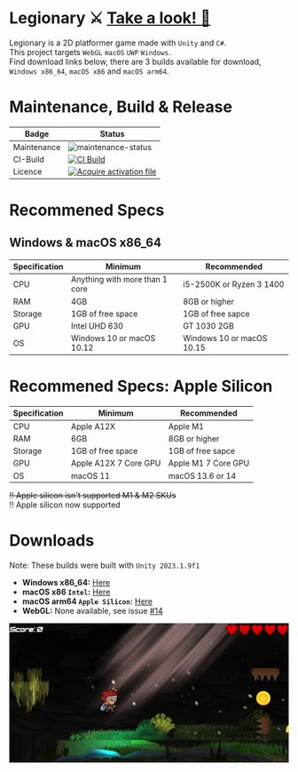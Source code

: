 # Legionary ⚔️ <a href="https://youtu.be/WG0DcoSDQ34">Take a look! 👀</a>
Legionary is a 2D platformer game made with `Unity` and `C#`. <br>
This project targets `WebGL` `macOS` `UWP` `Windows`. <br>
Find download links below, there are 3 builds available for download, `Windows x86_64`, `macOS x86` and `macOS arm64`.

# Maintenance, Build & Release
| Badge             | Status                           |
|-------------------|----------------------------------|
| Maintenance       | ![maintenance-status](https://img.shields.io/badge/maintenance-passively--maintained-yellowgreen.svg)   |
| CI-Build          | [![CI Build](https://github.com/OudomMunint/Unity-2D-Platformer/actions/workflows/Unity.yml/badge.svg)](https://github.com/OudomMunint/Unity-2D-Platformer/actions/workflows/Unity.yml)                              |              
| Licence               | [![Acquire activation file](https://github.com/OudomMunint/Unity-2D-Platformer/actions/workflows/activation.yml/badge.svg)](https://github.com/OudomMunint/Unity-2D-Platformer/actions/workflows/activation.yml)                    |

# Recommened Specs
## Windows & macOS x86_64
| Specification     | Minimum                          | Recommended                     |
|-------------------|----------------------------------|---------------------------------|
| CPU               | Anything with more than 1 core   | i5-2500K or Ryzen 3 1400        |
| RAM               | 4GB                              | 8GB or higher                   |
| Storage           | 1GB of free space                | 1GB of free sapce               |
| GPU               | Intel UHD 630                    | GT 1030 2GB                     |
| OS                | Windows 10 or macOS 10.12        | Windows 10 or macOS 10.15       |

# Recommened Specs: Apple Silicon
| Specification     | Minimum                          | Recommended                     |
|-------------------|----------------------------------|---------------------------------|
| CPU               | Apple A12X       | Apple M1                                              |
| RAM               | 6GB                              | 8GB or higher                   |
| Storage           | 1GB of free space                | 1GB of free sapce               |
| GPU               | Apple A12X 7 Core GPU             | Apple M1 7 Core GPU                     |
| OS                | macOS 11        | macOS 13.6 or 14

~~‼️ Apple silicon isn't supported M1 & M2 SKUs~~ <br>
‼️ Apple silicon now supported<br>

# Downloads
Note: These builds were built with `Unity 2023.1.9f1`
- <b>Windows x86_64:</b> [Here](https://www.dropbox.com/scl/fo/s4ppc87ib67726edamwlb/AOmhemTHV85Qs5boftIz8ko?rlkey=loeqhu2hv4rl57c3qh3efoezi&st=20wqdkas&dl=0)
- <b>macOS x86 `Intel`:</b> [Here](https://www.dropbox.com/scl/fo/on93oy6gc82im8hx291af/AHcvN6A9zc9qo-3F3TpcXT8?rlkey=2a9t0umxt02k5g2ofpaqtmv1w&st=yindk9ry&dl=0)
- <b>macOS arm64 `Apple Silicon`:</b> [Here](https://www.dropbox.com/scl/fo/on93oy6gc82im8hx291af/AHcvN6A9zc9qo-3F3TpcXT8?rlkey=2a9t0umxt02k5g2ofpaqtmv1w&st=yindk9ry&dl=0)
- <b>WebGL:</b> None available, see issue [#14](https://github.com/OudomMunint/Unity-2D-Platformer/issues/14)


![Screenshot](2d.png)